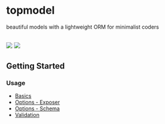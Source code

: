 # topmodel

beautiful models with a lightweight ORM for minimalist coders

![](https://github.com/alxpereira/topmodel/workflows/lint-test/badge.svg)
[![](https://badgen.now.sh/codecov/c/github/alxpereira/topmodel)](https://codecov.io/gh/alxpereira/topmodel/)
---

## Getting Started

### Usage

- [Basics](packages/topmodel/README.md)
- [Options - Exposer](packages/topmodel/README.md#options.exposer)
- [Options - Schema](packages/topmodel/README.md#options.schema)
- [Validation](packages/topmodel/README.md#validation)